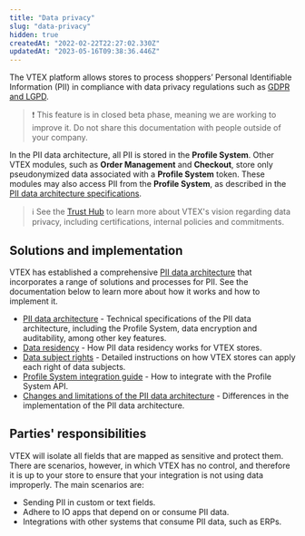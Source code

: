 ```yaml
---
title: "Data privacy"
slug: "data-privacy"
hidden: true
createdAt: "2022-02-22T22:27:02.330Z"
updatedAt: "2023-05-16T09:38:36.446Z"
---
```

The VTEX platform allows stores to process shoppers’ Personal Identifiable Information (PII) in compliance with data privacy regulations such as [GDPR and LGPD](https://vtex.com/us-en/privacy-and-agreements/vtex-commitment/).

>❗ This feature is in closed beta phase, meaning we are working to improve it. Do not share this documentation with people outside of your company.

In the PII data architecture, all PII is stored in the **Profile System**. Other VTEX modules, such as **Order Management** and **Checkout**, store only pseudonymized data associated with a **Profile System** token. These modules may also access PII from the **Profile System**, as described in the [PII data architecture specifications](https://developers.vtex.com/docs/guides/pii-data-architecture-specifications).

>ℹ️ See the [Trust Hub](https://vtex.com/us-en/trust/) to learn more about VTEX's vision regarding data privacy, including certifications, internal policies and commitments.

## Solutions and implementation

VTEX has established a comprehensive [PII data architecture](https://developers.vtex.com/docs/guides/pii-data-architecture) that incorporates a range of solutions and processes for PII. See the documentation below to learn more about how it works and how to implement it.

- [PII data architecture](https://developers.vtex.com/docs/guides/pii-data-architecture-specifications) - Technical specifications of the PII data architecture, including the Profile System, data encryption and auditability, among other key features.
- [Data residency](https://developers.vtex.com/docs/guides/data-residency) - How PII data residency works for VTEX stores.
- [Data subject rights](https://help.vtex.com/tutorial/data-subject-rights--6imchxTx09icupKMbzHVIM) - Detailed instructions on how VTEX stores can apply each right of data subjects.
- [Profile System integration guide](https://developers.vtex.com/docs/guides/profile-system) - How to integrate with the Profile System API.
- [Changes and limitations of the PII data architecture](https://developers.vtex.com/docs/guides/changes-and-limitations-pii-data-architecture) - Differences in the implementation of the PII data architecture.

## Parties' responsibilities

VTEX will isolate all fields that are mapped as sensitive and protect them. There are scenarios, however, in which VTEX has no control, and therefore it is up to your store to ensure that your integration is not using data improperly. The main scenarios are:

- Sending PII in custom or text fields.
- Adhere to IO apps that depend on or consume PII data.
- Integrations with other systems that consume PII data, such as ERPs.
